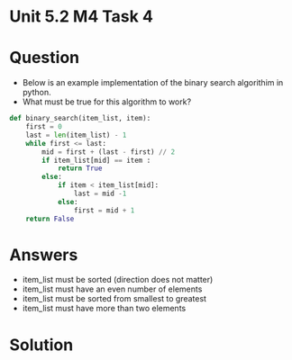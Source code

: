 # Unit 5.2 M4 Task 4

# Question
- Below is an example implementation of the binary search algorithim in python.
- What must be true for this algorithm to work? 
```python
def binary_search(item_list, item):
    first = 0 
    last = len(item_list) - 1
    while first <= last:
        mid = first + (last - first) // 2
        if item_list[mid] == item :
            return True
        else: 
            if item < item_list[mid]:
                last = mid -1
            else: 
                first = mid + 1
    return False
```

# Answers
- item_list must be sorted (direction does not matter)
- item_list must have an even number of elements
- item_list must be sorted from smallest to greatest
- item_list must have more than two elements

# Solution